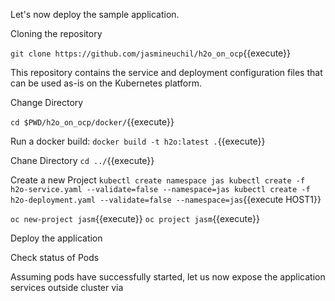 Let's now deploy the sample application.

Cloning the repository

`git clone https://github.com/jasmineuchil/h2o_on_ocp`{{execute}}

This repository contains the service and deployment configuration files that can be used as-is on the  Kubernetes platform.

Change Directory

`cd $PWD/h2o_on_ocp/docker/`{{execute}}

Run a docker build:
 `docker build -t h2o:latest .`{{execute}}

Chane Directory
`cd ../`{{execute}}

Create a new Project
`kubectl create namespace jas
 kubectl create -f h2o-service.yaml --validate=false --namespace=jas
 kubectl create -f h2o-deployment.yaml --validate=false --namespace=jas`{{execute HOST1}}

`oc new-project jasm`{{execute}}
`oc project jasm`{{execute}}

Deploy the application


Check status of Pods


Assuming pods have successfully started, let us now expose the application services outside cluster via
